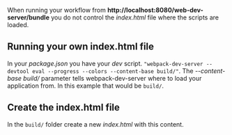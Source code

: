 ﻿When running your workflow from **http://localhost:8080/web-dev-server/bundle** you do not control the *index.html* file where the scripts are loaded.

## Running your own index.html file
In your *package.json* you have your *dev* script. `"webpack-dev-server --devtool eval --progress --colors --content-base build/"`. The *--content-base build/* parameter tells webpack-dev-server where to load your application from. In this example that would be `build/`.

## Create the index.html file
In the `build/` folder create a new *index.html* with this content.